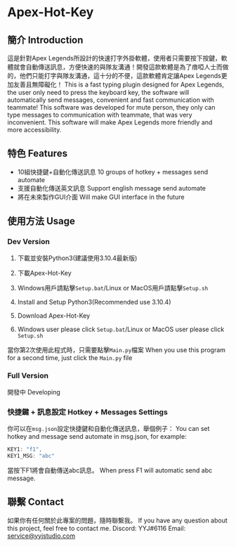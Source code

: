 # Apex-Hot-Key
## 簡介 Introduction
這是針對Apex Legends所設計的快速打字外掛軟體，使用者只需要按下按鍵，軟體就會自動傳送訊息，方便快速的與隊友溝通！開發這款軟體是為了瘖啞人士而做的，他們只能打字與隊友溝通，這十分的不便，這款軟體肯定讓Apex Legends更加友善且無障礙化！
This is a fast typing plugin designed for Apex Legends, the user only need to press the keyboard key, the software will automatically send messages, convenient and fast communication with teammate! This software was developed for mute person, they only can type messages to communication with teammate, that was very inconvenient. This software will make Apex Legends more friendly and more accessibility.
## 特色 Features
* 10組快捷鍵+自動化傳送訊息 10 groups of hotkey + messages send automate
* 支援自動化傳送英文訊息 Support english message send automate
* 將在未來製作GUI介面 Will make GUI interface in the future
## 使用方法 Usage
### Dev Version
1. 下載並安裝Python3(建議使用3.10.4最新版)
2. 下載Apex-Hot-Key
3. Windows用戶請點擊`Setup.bat`/Linux or MacOS用戶請點擊`Setup.sh`

1. Install and Setup Python3(Recommended use 3.10.4)
2. Download Apex-Hot-Key
3. Windows user please click `Setup.bat`/Linux or MacOS user please click `Setup.sh`

當你第2次使用此程式時，只需要點擊`Main.py`檔案 When you use this program for a second time, just click the `Main.py` file
### Full Version
開發中 Developing
### 快捷鍵 + 訊息設定 Hotkey + Messages Settings
你可以在`msg.json`設定快捷鍵和自動化傳送訊息，舉個例子： 
You can set hotkey and message send automate in msg.json, for example:
```js
KEY1: "f1",
KEY1_MSG: "abc"
```
當按下F1將會自動傳送abc訊息。 When press F1 will automatic send abc message.
## 聯繫 Contact
如果你有任何關於此專案的問題，隨時聯繫我。 If you have any question about this project, feel free to contact me.
Discord: YYJ#6116
Email: service@yyjstudio.com